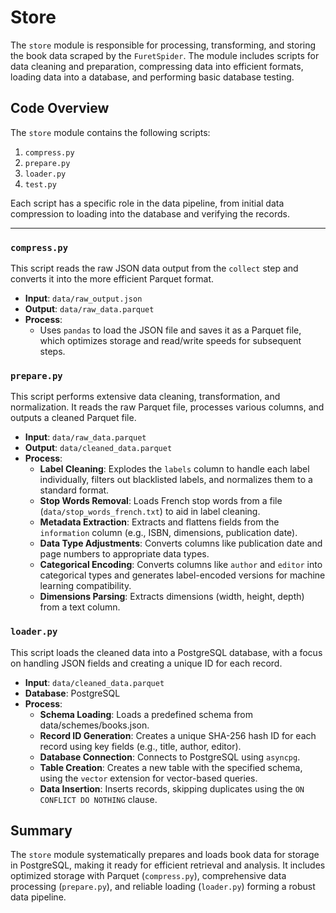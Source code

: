 # Store

The `store` module is responsible for processing, transforming, and storing the book data scraped by the `FuretSpider`. The module includes scripts for data cleaning and preparation, compressing data into efficient formats, loading data into a database, and performing basic database testing.

## Code Overview

The `store` module contains the following scripts:

1. `compress.py`
2. `prepare.py`
3. `loader.py`
4. `test.py`

Each script has a specific role in the data pipeline, from initial data compression to loading into the database and verifying the records.

---

### `compress.py`

This script reads the raw JSON data output from the `collect` step and converts it into the more efficient Parquet format.

- **Input**: `data/raw_output.json`
- **Output**: `data/raw_data.parquet`
- **Process**:
  - Uses `pandas` to load the JSON file and saves it as a Parquet file, which optimizes storage and read/write speeds for subsequent steps.

### `prepare.py`

This script performs extensive data cleaning, transformation, and normalization. It reads the raw Parquet file, processes various columns, and outputs a cleaned Parquet file.

- **Input**: `data/raw_data.parquet`
- **Output**: `data/cleaned_data.parquet`
- **Process**:
    - **Label Cleaning**: Explodes the `labels` column to handle each label individually, filters out blacklisted labels, and normalizes them to a standard format.
    - **Stop Words Removal**: Loads French stop words from a file (`data/stop_words_french.txt`) to aid in label cleaning.
    - **Metadata Extraction**: Extracts and flattens fields from the `information` column (e.g., ISBN, dimensions, publication date).
    - **Data Type Adjustments**: Converts columns like publication date and page numbers to appropriate data types.
    - **Categorical Encoding**: Converts columns like `author` and `editor` into categorical types and generates label-encoded versions for machine learning compatibility.
    - **Dimensions Parsing**: Extracts dimensions (width, height, depth) from a text column.

### `loader.py`

This script loads the cleaned data into a PostgreSQL database, with a focus on handling JSON fields and creating a unique ID for each record.

- **Input**: `data/cleaned_data.parquet`
- **Database**: PostgreSQL
- **Process**:
    - **Schema Loading**: Loads a predefined schema from data/schemes/books.json.
    - **Record ID Generation**: Creates a unique SHA-256 hash ID for each record using key fields (e.g., title, author, editor).
    - **Database Connection**: Connects to PostgreSQL using `asyncpg`.
    - **Table Creation**: Creates a new table with the specified schema, using the `vector` extension for vector-based queries.
    - **Data Insertion**: Inserts records, skipping duplicates using the `ON CONFLICT DO NOTHING` clause.
  
## Summary

The `store` module systematically prepares and loads book data for storage in PostgreSQL, making it ready for efficient retrieval and analysis. It includes optimized storage with Parquet (`compress.py`), comprehensive data processing (`prepare.py`), and reliable loading (`loader.py`) forming a robust data pipeline.